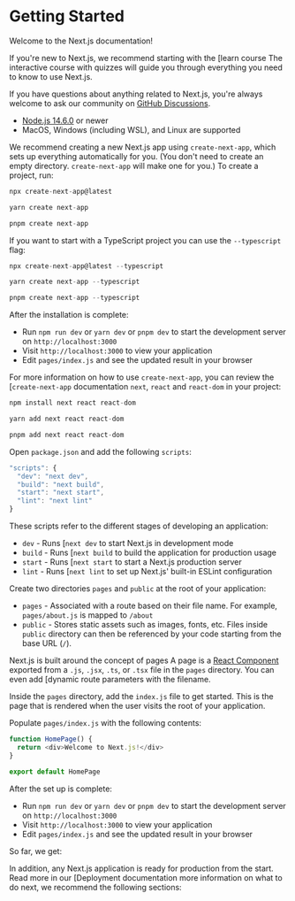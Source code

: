 # Getting Started


Welcome to the Next.js documentation!


If you're new to Next.js, we recommend starting with the [learn course The interactive course with quizzes will guide you through everything you need to know to use Next.js.


If you have questions about anything related to Next.js, you're always welcome to ask our community on [GitHub Discussions](https://github.com/vercel/next.js/discussions).


* [Node.js 14.6.0](https://nodejs.org/) or newer
* MacOS, Windows (including WSL), and Linux are supported


We recommend creating a new Next.js app using `create-next-app`, which sets up everything automatically for you. (You don't need to create an empty directory. `create-next-app` will make one for you.) To create a project, run:



```javascript
npx create-next-app@latest

yarn create next-app

pnpm create next-app

```

If you want to start with a TypeScript project you can use the `--typescript` flag:



```javascript
npx create-next-app@latest --typescript

yarn create next-app --typescript

pnpm create next-app --typescript

```

After the installation is complete:


* Run `npm run dev` or `yarn dev` or `pnpm dev` to start the development server on `http://localhost:3000`
* Visit `http://localhost:3000` to view your application
* Edit `pages/index.js` and see the updated result in your browser


For more information on how to use `create-next-app`, you can review the [`create-next-app` documentation `next`, `react` and `react-dom` in your project:



```javascript
npm install next react react-dom

yarn add next react react-dom

pnpm add next react react-dom

```

Open `package.json` and add the following `scripts`:



```javascript
"scripts": {
  "dev": "next dev",
  "build": "next build",
  "start": "next start",
  "lint": "next lint"
}

```

These scripts refer to the different stages of developing an application:


* `dev` - Runs [`next dev` to start Next.js in development mode
* `build` - Runs [`next build` to build the application for production usage
* `start` - Runs [`next start` to start a Next.js production server
* `lint` - Runs [`next lint` to set up Next.js' built-in ESLint configuration


Create two directories `pages` and `public` at the root of your application:


* `pages` - Associated with a route based on their file name. For example, `pages/about.js` is mapped to `/about`
* `public` - Stores static assets such as images, fonts, etc. Files inside `public` directory can then be referenced by your code starting from the base URL (`/`).


Next.js is built around the concept of pages A page is a [React Component](https://reactjs.org/docs/components-and-props.html) exported from a `.js`, `.jsx`, `.ts`, or `.tsx` file in the `pages` directory. You can even add [dynamic route parameters with the filename.


Inside the `pages` directory, add the `index.js` file to get started. This is the page that is rendered when the user visits the root of your application.


Populate `pages/index.js` with the following contents:



```javascript
function HomePage() {
  return <div>Welcome to Next.js!</div>
}

export default HomePage

```

After the set up is complete:


* Run `npm run dev` or `yarn dev` or `pnpm dev` to start the development server on `http://localhost:3000`
* Visit `http://localhost:3000` to view your application
* Edit `pages/index.js` and see the updated result in your browser


So far, we get:


In addition, any Next.js application is ready for production from the start. Read more in our [Deployment documentation more information on what to do next, we recommend the following sections:






